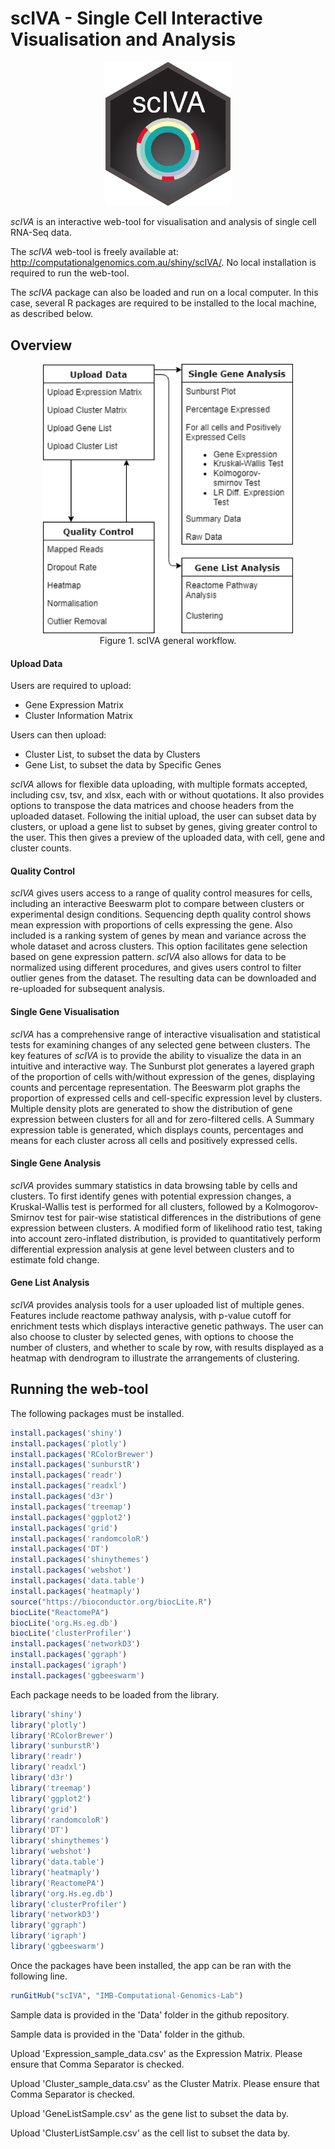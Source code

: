 # scIVA - Single Cell Interactive Visualisation and Analysis 
<p align="center">
	<img src="scIVAHex.png" width="200px"> </br>

</p>

_scIVA_ is an interactive web-tool for visualisation and analysis of single cell RNA-Seq data.

The _scIVA_ web-tool is freely available at: <http://computationalgenomics.com.au/shiny/scIVA/>. No local installation is required to run the web-tool. 

The _scIVA_ package can also be loaded and run on a local computer. In this case, several R packages are required to be installed to the local machine, as described below.  

## Overview
<p align="center">
	<img src="WorkFlow.png" width="400px"> </br>
	Figure 1. scIVA general workflow.
</p>

#### Upload Data
Users are required to upload:

* Gene Expression Matrix
* Cluster Information Matrix

Users can then upload:

* Cluster List, to subset the data by Clusters
* Gene List, to subset the data by Specific Genes

_scIVA_ allows for flexible data uploading, with multiple formats accepted, including csv, tsv, and xlsx, each with or without quotations. It also provides options to transpose the data matrices and choose headers from the uploaded dataset. Following the initial upload, the user can subset data by clusters, or upload a gene list to subset by genes, giving greater control to the user. This then gives a preview of the uploaded data, with cell, gene and cluster counts.

#### Quality Control

_scIVA_ gives users access to a range of quality control measures for cells, including an interactive Beeswarm plot to compare between clusters or experimental design conditions. Sequencing depth quality control shows mean expression with proportions of cells expressing the gene. Also included is a ranking system of genes by mean and variance across the whole dataset and across clusters. This option facilitates gene selection based on gene expression pattern. _scIVA_ also allows for data to be normalized using different procedures, and gives users control to filter outlier genes from the dataset. The resulting data can be downloaded and re-uploaded for subsequent analysis.

#### Single Gene Visualisation

_scIVA_ has a comprehensive range of interactive visualisation and statistical tests for examining changes of any selected gene between clusters. The key features of _scIVA_ is to provide the ability to visualize the data in an intuitive and interactive way. The Sunburst plot generates a layered graph of the proportion of cells with/without expression of the genes, displaying counts and percentage representation. The Beeswarm plot graphs the proportion of expressed cells and cell-specific expression level by clusters. Multiple density plots are generated to show the distribution of gene expression between clusters for all and for zero-filtered cells. A Summary expression table is generated, which displays counts, percentages and means for each cluster across all cells and positively expressed cells.

#### Single Gene Analysis

_scIVA_ provides summary statistics in data browsing table by cells and clusters. To first identify genes with potential expression changes, a Kruskal-Wallis test is performed for all clusters, followed by a Kolmogorov-Smirnov test for pair-wise statistical differences in the distributions of gene expression between clusters. A modified form of likelihood ratio test, taking into account zero-inflated distribution, is provided to quantitatively perform differential expression analysis at gene level between clusters and to estimate fold change.

#### Gene List Analysis

_scIVA_ provides analysis tools for a user uploaded list of multiple genes. Features include reactome pathway analysis, with p-value cutoff for enrichment tests which displays interactive genetic pathways. The user can also choose to cluster by selected genes, with options to choose the number of clusters, and whether to scale by row, with results displayed as a heatmap with dendrogram to illustrate the arrangements of clustering.

## Running the web-tool
The following packages must be installed.
```R
install.packages('shiny')
install.packages('plotly')
install.packages('RColorBrewer')
install.packages('sunburstR')
install.packages('readr')
install.packages('readxl')
install.packages('d3r')
install.packages('treemap')
install.packages('ggplot2')
install.packages('grid')
install.packages('randomcoloR')
install.packages('DT')
install.packages('shinythemes')
install.packages('webshot')
install.packages('data.table')
install.packages('heatmaply')
source("https://bioconductor.org/biocLite.R")
biocLite("ReactomePA")
biocLite('org.Hs.eg.db')
biocLite('clusterProfiler')
install.packages('networkD3')
install.packages('ggraph')
install.packages('igraph')
install.packages('ggbeeswarm')
```
Each package needs to be loaded from the library.
```R
library('shiny')
library('plotly')
library('RColorBrewer')
library('sunburstR')
library('readr')
library('readxl')
library('d3r')
library('treemap')
library('ggplot2')
library('grid')
library('randomcoloR')
library('DT')
library('shinythemes')
library('webshot')
library('data.table')
library('heatmaply')
library('ReactomePA')
library('org.Hs.eg.db')
library('clusterProfiler')
library('networkD3')
library('ggraph')
library('igraph')
library('ggbeeswarm')
```

Once the packages have been installed, the app can be ran with the following line.
```R
runGitHub("scIVA", "IMB-Computational-Genomics-Lab")
```


Sample data is provided in the 'Data' folder in the github repository.

Sample data is provided in the 'Data' folder in the github.


Upload 'Expression_sample_data.csv' as the Expression Matrix. Please ensure that Comma Separator is checked.

Upload 'Cluster_sample_data.csv' as the Cluster Matrix. Please ensure that Comma Separator is checked.

Upload 'GeneListSample.csv' as the gene list to subset the data by.

Upload 'ClusterListSample.csv' as the cell list to subset the data by.
